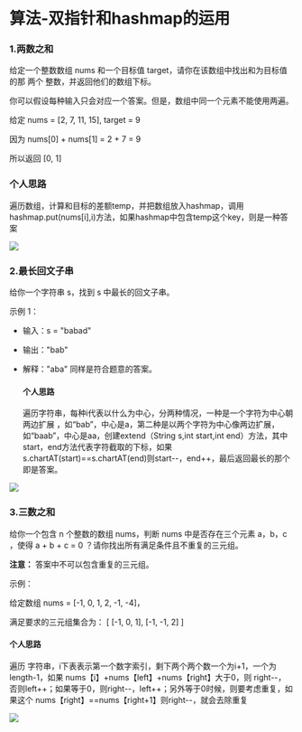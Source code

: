 # 算法-双指针和hashmap的运用

### 1.两数之和

给定一个整数数组 nums 和一个目标值 target，请你在该数组中找出和为目标值的那 两个 整数，并返回他们的数组下标。

你可以假设每种输入只会对应一个答案。但是，数组中同一个元素不能使用两遍。

给定 nums = [2, 7, 11, 15], target = 9

因为 nums[0] + nums[1] = 2 + 7 = 9

所以返回 [0, 1]

### 个人思路

遍历数组，计算和目标的差额temp，并把数组放入hashmap，调用hashmap.put(nums[i],i)方法，如果hashmap中包含temp这个key，则是一种答案

![](images/220714-1.png)

### 2.最长回文子串

给你一个字符串 s，找到 s 中最长的回文子串。

示例 1：

* 输入：s = "babad"

* 输出："bab"

* 解释："aba" 同样是符合题意的答案。

  #### 个人思路

  遍历字符串，每种i代表以什么为中心，分两种情况，一种是一个字符为中心朝两边扩展 ，如“bab”，中心是a，第二种是以两个字符为中心像两边扩展，如“baab”，中心是aa，创建extend（String s,int start,int end）方法，其中start，end方法代表字符截取的下标，如果s.chartAT(start)==s.chartAT(end)则start--，end++，最后返回最长的那个即是答案。

  

![](/images/220714-2.png)

### 3.三数之和

给你一个包含 n 个整数的数组 nums，判断 nums 中是否存在三个元素 a，b，c ，使得 a + b + c = 0 ？请你找出所有满足条件且不重复的三元组。

**注意：** 答案中不可以包含重复的三元组。

示例：

给定数组 nums = [-1, 0, 1, 2, -1, -4]，

满足要求的三元组集合为：
[
  [-1, 0, 1],
  [-1, -1, 2]
]

#### 个人思路

遍历 字符串，i下表表示第一个数字索引，剩下两个两个数一个为i+1，一个为length-1，如果 nums【i】+nums【left】+nums【right】大于0，则 right--，否则left++；如果等于0，则right--，left++；另外等于0时候，则要考虑重复，如果这个 nums【right】==nums【right+1】则right--，就会去除重复

![](images/220714-3.png)